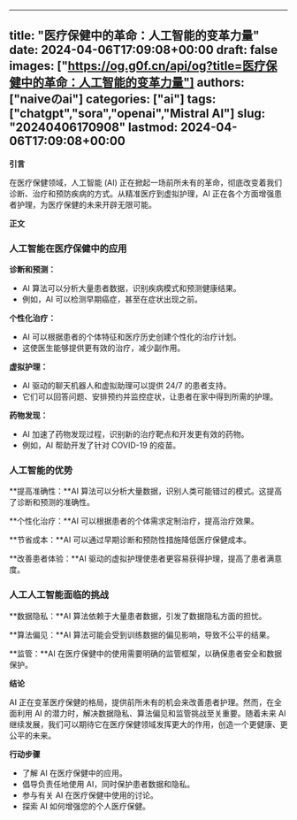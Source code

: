
---
title: "医疗保健中的革命：人工智能的变革力量"
date: 2024-04-06T17:09:08+00:00
draft: false
images: ["https://og.g0f.cn/api/og?title=医疗保健中的革命：人工智能的变革力量"]
authors: ["naiveのai"]
categories: ["ai"]
tags: ["chatgpt","sora","openai","Mistral AI"]
slug: "20240406170908"
lastmod: 2024-04-06T17:09:08+00:00
---
**引言**

在医疗保健领域，人工智能 (AI) 正在掀起一场前所未有的革命，彻底改变着我们诊断、治疗和预防疾病的方式。从精准医疗到虚拟护理，AI 正在各个方面增强患者护理，为医疗保健的未来开辟无限可能。

**正文**

### 人工智能在医疗保健中的应用

**诊断和预测：**

* AI 算法可以分析大量患者数据，识别疾病模式和预测健康结果。
* 例如，AI 可以检测早期癌症，甚至在症状出现之前。

**个性化治疗：**

* AI 可以根据患者的个体特征和医疗历史创建个性化的治疗计划。
* 这使医生能够提供更有效的治疗，减少副作用。

**虚拟护理：**

* AI 驱动的聊天机器人和虚拟助理可以提供 24/7 的患者支持。
* 它们可以回答问题、安排预约并监控症状，让患者在家中得到所需的护理。

**药物发现：**

* AI 加速了药物发现过程，识别新的治疗靶点和开发更有效的药物。
* 例如，AI 帮助开发了针对 COVID-19 的疫苗。

### 人工智能的优势

**提高准确性：**AI 算法可以分析大量数据，识别人类可能错过的模式。这提高了诊断和预测的准确性。

**个性化治疗：**AI 可以根据患者的个体需求定制治疗，提高治疗效果。

**节省成本：**AI 可以通过早期诊断和预防性措施降低医疗保健成本。

**改善患者体验：**AI 驱动的虚拟护理使患者更容易获得护理，提高了患者满意度。

### 人工人工智能面临的挑战

**数据隐私：**AI 算法依赖于大量患者数据，引发了数据隐私方面的担忧。

**算法偏见：**AI 算法可能会受到训练数据的偏见影响，导致不公平的结果。

**监管：**AI 在医疗保健中的使用需要明确的监管框架，以确保患者安全和数据保护。

**结论**

AI 正在变革医疗保健的格局，提供前所未有的机会来改善患者护理。然而，在全面利用 AI 的潜力时，解决数据隐私、算法偏见和监管挑战至关重要。随着未来 AI 继续发展，我们可以期待它在医疗保健领域发挥更大的作用，创造一个更健康、更公平的未来。

**行动步骤**

* 了解 AI 在医疗保健中的应用。
* 倡导负责任地使用 AI，同时保护患者数据和隐私。
* 参与有关 AI 在医疗保健中使用的讨论。
* 探索 AI 如何增强您的个人医疗保健。